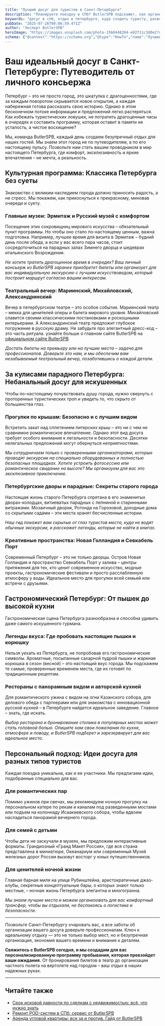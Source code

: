 ```yaml
---
title: "Лучший досуг для туристов в Санкт-Петербурге"
description: "Планируете поездку в СПб? ButlerSPB подскажет, как организовать незабываемый досуг. Откройте для себя лучшие музеи, театры, рестораны и необычные места."
keywords: "досуг в спб, отдых в петербурге, куда сходить туристу, развлечения для туристов, достопримечательности спб, butlerSPB"
pubDate: "2025-07-26T00:06:59.471Z"
author: "Эксперт ButlerSPB"
heroImage: "https://images.unsplash.com/photo-1560448204-e02f11c3d0e2?q=80&w=2070&auto=format&fit=crop"
schema: {"@context":"https://schema.org","@type":"HowTo","name":"Лучший досуг для туристов в Санкт-Петербурге","description":"Планируете поездку в СПб? ButlerSPB подскажет, как организовать незабываемый досуг. Откройте для себя лучшие музеи, театры, рестораны и необычные места.","image":{"@type":"ImageObject","url":"https://images.unsplash.com/photo-1560448204-e02f11c3d0e2?q=80&w=2070&auto=format&fit=crop"},"aggregateRating":{"@type":"AggregateRating","ratingValue":"4.8","reviewCount":886,"bestRating":"5","worstRating":"1"},"publisher":{"@type":"Organization","name":"Блог ButlerSPB","logo":{"@type":"ImageObject","url":"https://butlerspb-blog.netlify.app/favicon.ico"}},"mainEntityOfPage":{"@type":"WebPage","@id":"https://butlerspb-blog.netlify.app/blog/dosug-turisty/"}}
---
```

# Ваш идеальный досуг в Санкт-Петербурге: Путеводитель от личного консьержа

Петербург – это не просто город, это шкатулка с драгоценностями, где за каждым поворотом скрывается новое открытие, а каждая набережная готова рассказать свою историю. Однако в этом бесконечном потоке информации и предложений легко растеряться. Как избежать туристических ловушек, не потратить драгоценные часы в очередях и составить программу, которая оставит в памяти не усталость, а чистое восхищение?

Мы, команда ButlerSPB, каждый день создаем безупречный отдых для наших гостей. Мы знаем этот город не по путеводителям, а по его настоящему пульсу. Позвольте нам стать вашим проводником в мир настоящего Петербурга, где комфорт, эксклюзивность и яркие впечатления – не мечта, а реальность.

## Культурная программа: Классика Петербурга без суеты

Знакомство с великим наследием города должно приносить радость, а не стресс. Мы покажем, как прикоснуться к прекрасному, миновав очереди и суету.

### Главные музеи: Эрмитаж и Русский музей с комфортом

Посещение этих сокровищниц мирового искусства – обязательный пункт программы. Но чтобы оно стало по-настоящему ценным, важна подготовка. Например, лучшее время для визита в Эрмитаж – будний день после обеда, а если у вас всего пара часов, стоит сосредоточиться на парадных залах Зимнего дворца и шедеврах итальянского Возрождения.

*Не хотите тратить драгоценное время в очередях? Ваш личный консьерж из ButlerSPB заранее приобретет билеты или организует для вас индивидуальную экскурсию с лучшим искусствоведом, который построит маршрут согласно вашим интересам.*

### Театральный вечер: Мариинский, Михайловский, Александринский

Вечер в петербургском театре – это особое событие. Мариинский театр – мекка для ценителей оперы и балета мирового уровня. Михайловский славится своими классическими постановками и роскошными интерьерами. А Александринский театр предложит глубокое погружение в русскую драму. Не забудьте про элегантный дресс-код – это часть ритуала. узнайте больше о главном сайте ButlerSPB на <a href="https://butlerspb.ru" target="_blank" rel="nofollow">официальном сайте ButlerSPB</a>

*Достать билеты на премьеру или на лучшие места – задача для профессионалов. Доверьте это нам, и мы обеспечим вам незабываемый театральный вечер, позаботившись о каждой детали.*

## За кулисами парадного Петербурга: Небанальный досуг для искушенных

Чтобы по-настоящему почувствовать душу города, нужно свернуть с проторенных туристических троп и увидеть то, что скрыто от большинства глаз.

### Прогулки по крышам: Безопасно и с лучшим видом

Встретить закат над сплетением питерских крыш – это ни с чем не сравнимое романтическое впечатление. Однако этот вид досуга требует особого внимания к легальности и безопасности. Десятки нелегальных предложений могут обернуться неприятностями.

*Мы сотрудничаем только с проверенными организаторами, которые проводят экскурсии на специально оборудованных и полностью безопасных площадках. Хотите устроить фотосессию или романтическое свидание на высоте? Мы организуем для вас это эксклюзивное приключение.*

### Петербургские дворы и парадные: Секреты старого города

Настоящая жизнь старого Петербурга спрятана в его знаменитых дворах-колодцах, витиеватых парадных с лепниной и старинными витражами. Мозаичный дворик, Ротонда на Гороховой, доходные дома со скрытыми садами – эти места хранят бесчисленные истории.

*Наш гид покажет вам скрытые от глаз туристов места, куда не водят обычные экскурсии, и расскажет легенды, которые не найти в книгах.*

### Креативные пространства: Новая Голландия и Севкабель Порт

Современный Петербург – это не только дворцы. Остров Новая Голландия и пространство Севкабель Порт у залива – центры притяжения для тех, кто ценит современное искусство, модные проекты, гастрономические фестивали и просто расслабленную атмосферу у воды. Идеальное место для прогулки всей семьей или встречи с друзьями.

## Гастрономический Петербург: От пышек до высокой кухни

Гастрономическая сцена Петербурга разнообразна и способна удивить даже самого искушенного гурмана.

### Легенды вкуса: Где пробовать настоящие пышки и корюшку

Нельзя уехать из Петербурга, не попробовав его гастрономические символы. Ароматные, посыпанные сахарной пудрой пышки и жареная корюшка в сезон (весной) – это настоящий вкус города. Мы подскажем те самые, проверенные временем места, где их готовят по традиционным рецептам.

### Рестораны с панорамным видом и авторской кухней

Для романтического ужина с видом на огни Казанского собора, для делового обеда с партнерами или для знакомства с инновационной русской кухней – в Петербурге найдется идеальное заведение. Главное – знать, где искать.

*Выбор ресторана и бронирование столика в популярных местах может стать головной болью. Опишите нам свои пожелания по кухне, атмосфере и поводу, и ButlerSPB подберет и зарезервирует для вас идеальное место.*

## Персональный подход: Идеи досуга для разных типов туристов

Каждая поездка уникальна, как и ее участники. Мы предлагаем идеи, подобранные специально для вас.

### Для романтических пар

Помимо ужинов при свечах, мы рекомендуем ночную прогулку на персональном катере по рекам и каналам под разведенными мостами или подъем на колоннаду Исаакиевского собора, чтобы вдвоем насладиться панорамой вечернего города.

### Для семей с детьми

Чтобы дети не заскучали в музеях, мы предложим интерактивные форматы. Грандиозный «Гранд Макет Россия», где вся страна представлена в миниатюре, Океанариум или современный Музей железных дорог России вызовут восторг у юных путешественников.

### Для ценителей ночной жизни

Главная барная миля на улице Рубинштейна, аристократичные джаз-клубы, секретные концептуальные бары, о которых знают только местные, – ночная жизнь Петербурга элегантна и многогранна.

*Мы знаем лучшие места и можем организовать для вас комфортный трансфер, чтобы вы отдыхали, не беспокоясь о логистике и безопасности.*

***

Позвольте Санкт-Петербургу очаровать вас, а все заботы об организации вашего досуга доверьте профессионалам. Ключ к идеальному отдыху — это не только выбор мест, но и безупречная организация, экономия вашего времени и внимание к деталям.

**Свяжитесь с ButlerSPB сегодня, и мы создадим для вас персонализированную программу пребывания, которая превзойдет ваши ожидания.** От бронирования билетов в театр до организации частного полета на вертолете над городом – ваш отдых в наших надежных руках.

---

## Читайте также

*   [Срок исковой давности по сделкам с недвижимостью: всё, что нужно знать](/blog/srok-iskovoy-davnosti-po-sdelkam-s-nedvizhimostyu/)
*   [Ремонт POD-систем в СПб: сервис от ButlerSPB](/blog/remont-pod/)
*   [Аренда угловой квартиры: все за и против. Гайд от ButlerSPB](/blog/osobennosti-arendy-uglovoy-kvartiry/)


